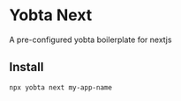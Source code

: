 # Yobta Next

A pre-configured yobta boilerplate for nextjs

## Install

```
npx yobta next my-app-name
```
